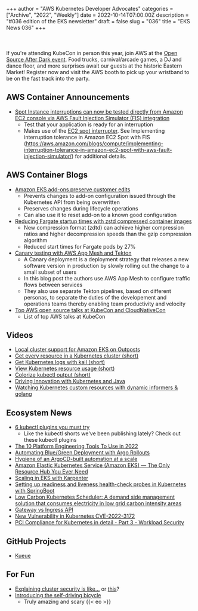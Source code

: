 +++
author = "AWS Kubernetes Developer Advocates"
categories = ["Archive", "2022", "Weekly"]
date = 2022-10-14T07:00:00Z
description = "#036 edition of the EKS newsletter"
draft = false
slug = "036"
title = "EKS News 036"
+++
<br/><br/><br/><br/>
If you're attending KubeCon in person this year, join AWS at the [Open Source After Dark event](https://opensourceafterdarkdetroit.splashthat.com/). Food trucks, carnival/arcade games, a DJ and dance floor, and more surprises await our guests at the historic Eastern Market! Register now and visit the AWS booth to pick up your wristband to be on the fast track into the party.

## AWS Container Announcements

* [Spot Instance interruptions can now be tested directly from Amazon EC2 console via AWS Fault Injection Simulator (FIS) integration](https://aws.amazon.com/about-aws/whats-new/2022/10/spot-instance-interruptions-tested-amazon-ec2-console-fault-injection-simulator-integration/)
  * Test that your application is ready for an interruption
  * Makes use of the [EC2 spot interrupter](https://github.com/aws/amazon-ec2-spot-interrupter). See Implementing interruption tolerance in Amazon EC2 Spot with FIS (<https://aws.amazon.com/blogs/compute/implementing-interruption-tolerance-in-amazon-ec2-spot-with-aws-fault-injection-simulator/>) for additional details.

## AWS Container Blogs

* [Amazon EKS add-ons preserve customer edits](https://aws.amazon.com/blogs/containers/amazon-eks-add-ons-preserve-customer-edits/)
  * Prevents changes to add-on configuration issued through the Kubernetes API from being overwritten
  * Preserves changes during lifecycle operations
  * Can also use it to reset add-on to a known good configuration
* [Reducing Fargate startup times with zstd compressed container images](https://aws.amazon.com/blogs/containers/reducing-aws-fargate-startup-times-with-zstd-compressed-container-images/)
  * New compression format (zdtd) can achieve higher compression ratios and higher decompression speeds than the gzip compression algorithm
  * Reduced start times for Fargate pods by 27%
* [Canary testing with AWS App Mesh and Tekton](https://aws.amazon.com/blogs/opensource/canary-testing-with-aws-app-mesh-and-tekton/)
  * A Canary deployment is a deployment strategy that releases a new software version in production by slowly rolling out the change to a small subset of users
  * In this blog post the authors use AWS App Mesh to configure traffic flows between services
  * They also use separate Tekton pipelines, based on different personas, to separate the duties of the developement and operations teams thereby enabling team productivity and velocity
* [Top AWS open source talks at KubeCon and CloudNativeCon](https://aws.amazon.com/blogs/opensource/top-aws-open-source-talks-at-kubecon-cloudnativecon-2022/)
  * List of top AWS talks at KubeCon

## Videos

* [Local cluster support for Amazon EKS on Outposts](https://www.youtube.com/watch?v=qzbX7qNCfs4)
* [Get every resource in a Kubernetes cluster (short)](https://www.youtube.com/shorts/G9WDkckhWKo)
* [Get Kubernetes logs with kail (short)](https://www.youtube.com/shorts/be7ewcl7cUg)
* [View Kubernetes resource usage (short)](https://www.youtube.com/shorts/4HSicQzruPs)
* [Colorize kubectl output (short)](https://www.youtube.com/shorts/Ady2QIbjMPI)
* [Driving Innovation with Kubernetes and Java](https://open.spotify.com/episode/0XCp4EDKXFcTmIEP4HtNfN?si=d460dfac00b345ce&nd=1)
* [Watching Kubernetes custom resources with dynamic informers & golang](https://www.youtube.com/watch?v=fBY8sVVjM2s)

## Ecosystem News

* [6 kubectl plugins you must try](https://medium.com/@dekel_malul/6-kubectl-plugins-you-must-try-1411dcbcf950)
  * Like the kubectl shorts we've been publishing lately? Check out these kubectl plugins
* [The 10 Platform Engineering Tools To Use in 2022](https://medium.com/@rphilogene/the-10-platform-engineering-tools-to-use-in-2022-c2cbf2561f77)
* [Automating Blue/Green Deployment with Argo Rollouts](https://medium.com/@hmquan08011996/kubernetes-practice-automating-blue-green-deployment-with-argo-rollouts-2279aa890c53)
* [Hygiene of an ArgoCD-built automation at a scale](https://medium.com/@keska.damian/hygiene-of-argocd-built-automation-at-a-scale-cf63ee459510)
* [Amazon Elastic Kubernetes Service (Amazon EKS) — The Only Resource Hub You Ever Need](https://medium.com/@jdluther/amazon-elastic-kubernetes-service-amazon-eks-the-only-resource-hub-you-ever-need-3b802687df36)
* [Scaling in EKS with Karpenter](https://shardul.dev/scaling-in-eks-with-karpenter-part-one/)
* [Setting up readiness and liveness health-check probes in Kubernetes with SpringBoot](https://medium.com/@eumaho/setting-up-readiness-and-liveness-health-check-probes-in-kubernetes-with-springboot-674eb1038377)
* [Low Carbon Kubernetes Scheduler: A demand side management solution that consumes electricity in low grid carbon intensity areas](https://hub.packtpub.com/low-carbon-kubernetes-scheduler-a-demand-side-management-solution-that-consumes-electricity-in-low-grid-carbon-intensity-areas/)
* [Gateway vs Ingress API](https://navendu.me/posts/gateway-vs-ingress-api/)
* [New Vulnerability in Kubernetes CVE-2022-3172](https://paloaltoexam.blogspot.com/2022/10/new-vulnerability-in-kubernetes-cve.html)
* [PCI Compliance for Kubernetes in detail - Part 3 - Workload Security](https://raesene.github.io/blog/2022/10/15/PCI-Kubernetes-Section3-workload-security/)

## GitHub Projects

* [Kueue](https://github.com/kubernetes-sigs/kueue)

## For Fun

* [Explaining cluster security is like...](https://www.reddit.com/r/kubernetes/comments/y3xhpb/explaining_cluster_security_be_like/?utm_source=share&utm_medium=web2x&context=3) or [this](https://www.linkedin.com/posts/dariotranchitella_kubernetes-multitenancy-activity-6984163532934119424-m-2H?utm_source=share&utm_medium=member_desktop)?
* [Introducing the self-driving bicycle](https://youtu.be/LSZPNwZex9s)
  * Truly amazing and scary
{{< eo >}}
